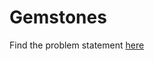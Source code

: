 # Gemstones
Find the problem statement [here](https://github.com/tanaytoshniwal/Competitive-Programming/blob/master/Algorithms/Strings/Gemstones/problem_statement.pdf)